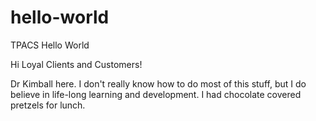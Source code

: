 # hello-world
TPACS Hello World

Hi Loyal Clients and Customers!

Dr Kimball here.  I don't really know how to do most of this stuff, but I do believe in life-long learning and development.
I had chocolate covered pretzels for lunch.
